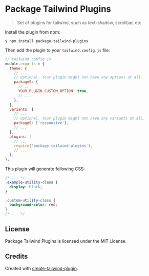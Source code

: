 # Package Tailwind Plugins

> Set of plugins for tailwind, such as text-shadow, scrollbar, etc

Install the plugin from npm:

```
$ npm install package-tailwind-plugins
```

Then add the plugin to your `tailwind.config.js` file:

```js
// tailwind.config.js
module.exports = {
  theme: {
    // ...
    // Optional. Your plugin might not have any options at all.
    packageS: {
      // ...
      YOUR_PLUGIN_CUSTOM_OPTION: true,
      // ...
    },
  },
  variants: {
    // ...
    // Optional. Your plugin might not have any variants at all.
    packageS: ['responsive'],
    // ...
  },
  plugins: [
    // ...
    require('package-tailwind-plugins'),
    // ...
  ],
};
```

This plugin will generate following CSS:

```css
/* ... */
.example-utility-class {
  display: block;
}

.custom-utility-class {
  background-color: red;
}
/* ... */
```

## License

Package Tailwind Plugins is licensed under the MIT License.

## Credits

Created with [create-tailwind-plugin](https://github.com/Landish/create-tailwind-plugin).
